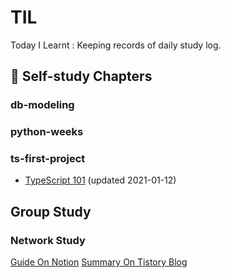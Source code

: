 # TIL
Today I Learnt : Keeping records of daily study log.


## 📖 Self-study Chapters
### db-modeling
### python-weeks
### ts-first-project
- [TypeScript 101](ts-first-project/doc/TypeScript_101.md) (updated 2021-01-12)


## Group Study
### Network Study
[Guide On Notion](https://www.notion.so/ef51928e72e84ec1bc94cf2dbc5c5c7e)
[Summary On Tistory Blog](https://uiyoji-journal.tistory.com/)
